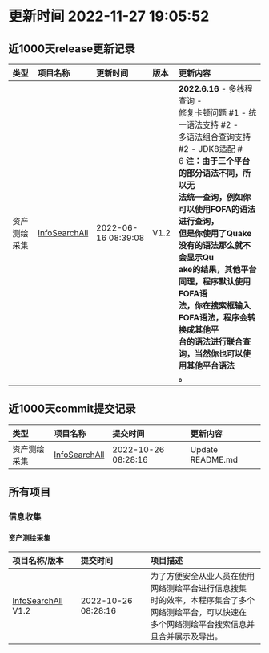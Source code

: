 # 更新时间 2022-11-27 19:05:52

## 近1000天release更新记录
| 类型| 项目名称 | 更新时间 | 版本 | 更新内容 |
| :---- | :---- | :---- | :---- | :---- |
| 资产测绘采集 | [InfoSearchAll](https://github.com/ExpLangcn/InfoSearchAll) | 2022-06-16 08:39:08 | V1.2 | **2022.6.16**  - 多线程查询 - <br>修复卡顿问题 #1  - 统一语法支持 #2  -<br> 多语法组合查询支持 #2  - JDK8适配 #<br>6   **注：由于三个平台的部分语法不同，所以无<br>法统一查询，例如你可以使用FOFA的语法进行查询，<br>但是你使用了Quake没有的语法那么就不会显示Qu<br>ake的结果，其他平台同理，程序默认使用FOFA语<br>法，你在搜索框输入FOFA语法，程序会转换成其他平<br>台的语法进行联合查询，当然你也可以使用其他平台语法<br>。** |

## 近1000天commit提交记录
| 类型| 项目名称 | 提交时间 | 更新内容 |
| :---- | :---- | :---- | :---- |
| 资产测绘采集 | [InfoSearchAll](https://github.com/ExpLangcn/InfoSearchAll) | 2022-10-26 08:28:16 | Update README.md |
## 所有项目
### 信息收集
#### 资产测绘采集
| 项目名称/版本| 提交时间 | 项目描述 |
| :---- | :---- | :---- |
| [InfoSearchAll](https://github.com/ExpLangcn/InfoSearchAll) V1.2 | 2022-10-26 08:28:16 | 为了方便安全从业人员在使用网络测绘平台进行信息搜集<br>时的效率，本程序集合了多个网络测绘平台，可以快速在<br>多个网络测绘平台搜索信息并且合并展示及导出。 |
